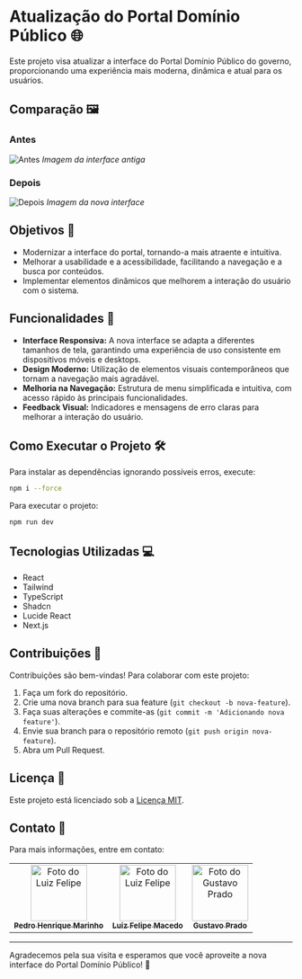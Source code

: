 # Atualização do Portal Domínio Público 🌐

Este projeto visa atualizar a interface do Portal Domínio Público do governo, proporcionando uma experiência mais moderna, dinâmica e atual para os usuários.

## Comparação 🖼️

### Antes
![Antes](https://cdn.gamma.app/xwjs2ej3d14tqaz/9fbb21ba7d1045b0b0b8a9475200dc43/original/DominioPublicoOficial.jfif)
*Imagem da interface antiga*

### Depois
![Depois](https://cdn.gamma.app/xwjs2ej3d14tqaz/942743cc88384342b1ff1a26520eaa4b/original/InterfaceDesenvolvida.png)
*Imagem da nova interface*

## Objetivos 🎯

- Modernizar a interface do portal, tornando-a mais atraente e intuitiva.
- Melhorar a usabilidade e a acessibilidade, facilitando a navegação e a busca por conteúdos.
- Implementar elementos dinâmicos que melhorem a interação do usuário com o sistema.

## Funcionalidades 🚀

- **Interface Responsiva:** A nova interface se adapta a diferentes tamanhos de tela, garantindo uma experiência de uso consistente em dispositivos móveis e desktops.
- **Design Moderno:** Utilização de elementos visuais contemporâneos que tornam a navegação mais agradável.
- **Melhoria na Navegação:** Estrutura de menu simplificada e intuitiva, com acesso rápido às principais funcionalidades.
- **Feedback Visual:** Indicadores e mensagens de erro claras para melhorar a interação do usuário.

## Como Executar o Projeto 🛠️

Para instalar as dependências ignorando possíveis erros, execute:
```bash
npm i --force
```
Para executar o projeto:
```bash
npm run dev
```

## Tecnologias Utilizadas 💻

- React
- Tailwind
- TypeScript
- Shadcn
- Lucide React
- Next.js

## Contribuições 🤝

Contribuições são bem-vindas! Para colaborar com este projeto:

1. Faça um fork do repositório.
2. Crie uma nova branch para sua feature (`git checkout -b nova-feature`).
3. Faça suas alterações e commite-as (`git commit -m 'Adicionando nova feature'`).
4. Envie sua branch para o repositório remoto (`git push origin nova-feature`).
5. Abra um Pull Request.

## Licença 📜

Este projeto está licenciado sob a [Licença MIT](LICENSE).

## Contato 📧

Para mais informações, entre em contato:

<table>
  <tr>
    <td align="center">
      <a href="https://github.com/pedrohmarinho">
        <img src="https://github.com/pedrohmarinho.png" width="100px;" alt="Foto do Luiz Felipe"/><br>
        <sub>
          <b>Pedro Henrique Marinho</b>
        </sub>
      </a>
    </td>
    <td align="center">
      <a href="https://github.com/luizfelipemacedo">
        <img src="https://github.com/luizfelipemacedo.png" width="100px;" alt="Foto do Luiz Felipe"/><br>
        <sub>
          <b>Luiz Felipe Macedo</b>
        </sub>
      </a>
    </td>
    <td align="center">
      <a href="https://github.com/gustavopradobr">
        <img src="https://github.com/gustavopradobr.png" width="100px;" alt="Foto do Gustavo Prado"/><br>
        <sub>
          <b>Gustavo Prado</b>
        </sub>
      </a>
    </td>
  </tr>
</table>

---

Agradecemos pela sua visita e esperamos que você aproveite a nova interface do Portal Domínio Público! 🎉
